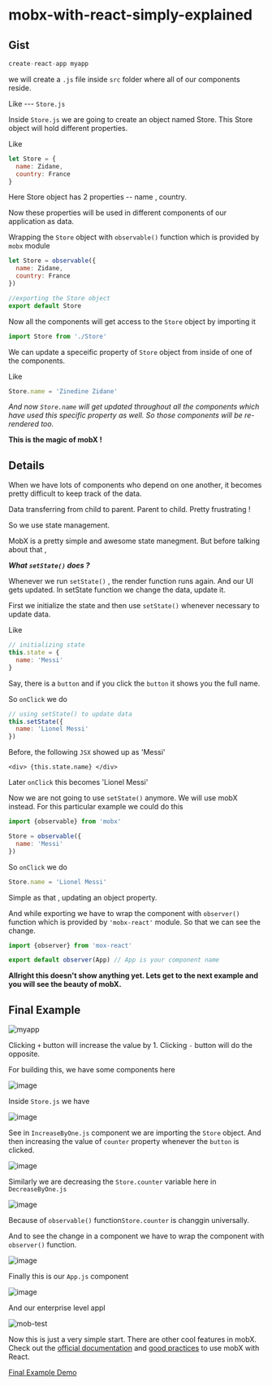 # mobx-with-react-simply-explained

## Gist

```javascript
create-react-app myapp
```

we will create a ```.js``` file inside ```src``` folder where all of our components reside.

Like --- ```Store.js```

Inside ```Store.js``` we are going to create an object named Store. This Store object will hold different properties.

Like

```javascript
let Store = {
  name: Zidane,
  country: France
}
```

Here Store object has 2 properties -- name , country.

Now these properties will be used in different components of our application as data.

Wrapping the ```Store``` object with ```observable()``` function which is provided by ```mobx``` module

```javascript
let Store = observable({
  name: Zidane,
  country: France
})
```

```javascript
//exporting the Store object
export default Store
```


Now all the components will get access to the ```Store``` object by importing it

```javascript
import Store from './Store'
```

We can update a speceific property of ```Store``` object from inside of one of the components.

Like
```javascript
Store.name = 'Zinedine Zidane' 
```

*And now ```Store.name``` will get updated throughout all the components which have used this specific property as well.
So those components will be re-rendered too.*

**This is the magic of mobX !**



## Details

When we have lots of components who depend on one another, it becomes pretty difficult to keep track of the data.

Data transferring from child to parent. Parent to child. Pretty frustrating !

So we use state management.

MobX is a pretty simple and awesome state manegment. But before talking about that ,

***What ```setState()``` does ?***

Whenever we run ```setState()``` , the render function runs again. And our UI gets updated. 
In setState function we change the data, update it.

First we initialize the state and then use ```setState()``` whenever necessary to update data.

Like

```javascript
// initializing state
this.state = {
  name: 'Messi'
}
```

Say, there is a ```button``` and if you click the ```button``` it shows you the full name.

So ```onClick``` we do 

```javascript
// using setState() to update data
this.setState({
  name: 'Lionel Messi'
})
```


Before, the following ```JSX``` showed up as 'Messi'

```JSX
<div> {this.state.name} </div> 
```

Later ```onClick``` this becomes 'Lionel Messi'


Now we are not going to use ```setState()``` anymore. We will use mobX instead. For this particular example we could do this

```javascript
import {observable} from 'mobx'

Store = observable({
  name: 'Messi'
})
```

So ```onClick``` we do

```javascript
Store.name = 'Lionel Messi'
```

Simple as that , updating an object property.

And while exporting we have to wrap the component with ```observer()``` function
which is provided by ```'mobx-react'``` module.
So that we can see the change.

```javascript
import {observer} from 'mox-react'

export default observer(App) // App is your component name
```


**Allright this doesn't show anything yet. Lets get to the next example and you will see the beauty of mobX.**

## Final Example

![myapp](https://user-images.githubusercontent.com/19225595/27484688-f6552ff2-584b-11e7-92e3-8a9ce86fb2fe.png)

Clicking ```+``` button will increase the value by 1.
Clicking ```-``` button will do the opposite.


For building this, we have some components here

![image](https://user-images.githubusercontent.com/19225595/27220303-8419969e-52a6-11e7-8a89-d5de1b35c4bd.png)


Inside ```Store.js``` we have

![image](https://user-images.githubusercontent.com/19225595/27216924-9384dede-5299-11e7-8e34-540de1c53aa6.png)

See in ```IncreaseByOne.js``` component we are importing the ```Store``` object. And then increasing the value of
```counter``` property whenever the ```button``` is clicked.

![image](https://user-images.githubusercontent.com/19225595/27218706-ecadbb64-52a0-11e7-94b0-a1787d5a381b.png)

Similarly we are decreasing the ```Store.counter``` variable here in ```DecreaseByOne.js```

![image](https://user-images.githubusercontent.com/19225595/27218870-7a341802-52a1-11e7-9b31-fb597118e2cc.png)

Because of ```observable()``` function```Store.counter``` is changgin universally.

And to see the change in a component we have to wrap the component with ```observer()``` function.

![image](https://user-images.githubusercontent.com/19225595/27218997-e6b967c0-52a1-11e7-8929-a53cc732202c.png)

Finally this is our ```App.js``` component

![image](https://user-images.githubusercontent.com/19225595/27219102-4086c00e-52a2-11e7-82f9-e14fe2787ba9.png)

And our enterprise level appl

![mob-test](https://user-images.githubusercontent.com/19225595/27219746-9afa95cc-52a4-11e7-8a99-e30daa547a09.gif)

Now this is just a very simple start. There are other cool features in mobX. Check out the [official documentation](https://mobx.js.org/) and [good practices](https://www.reddit.com/r/reactjs/comments/6ef36w/best_way_to_learn_mobx/) to use mobX with React.


[Final Example Demo](https://srsajjad.github.io/mobx-with-react-simply-explained/)
